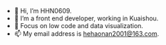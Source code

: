 - 👋 Hi, I’m HHN0609.
- 👀 I’m a front end developer, working in Kuaishou.
- 🌱 Focus on low code and data visualization. 
- 📫 My email address is hehaonan2001@163.com.

<!---
HHN0609/HHN0609 is a ✨ special ✨ repository because its `README.md` (this file) appears on your GitHub profile.
You can click the Preview link to take a look at your changes.
--->

